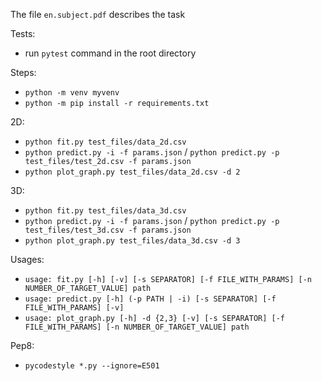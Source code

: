 The file `en.subject.pdf` describes the task

Tests:
- run `pytest` command in the root directory

Steps:
- `python -m venv myvenv`
- `python -m pip install -r requirements.txt`

2D:
- `python fit.py test_files/data_2d.csv`
- `python predict.py -i -f params.json` / `python predict.py -p test_files/test_2d.csv -f params.json`
- `python plot_graph.py test_files/data_2d.csv -d 2`

3D:
- `python fit.py test_files/data_3d.csv`
- `python predict.py -i -f params.json` / `python predict.py -p test_files/test_3d.csv -f params.json`
- `python plot_graph.py test_files/data_3d.csv -d 3`

Usages:
- `usage: fit.py [-h] [-v] [-s SEPARATOR] [-f FILE_WITH_PARAMS] [-n NUMBER_OF_TARGET_VALUE] path`
- `usage: predict.py [-h] (-p PATH | -i) [-s SEPARATOR] [-f FILE_WITH_PARAMS] [-v]`
- `usage: plot_graph.py [-h] -d {2,3} [-v] [-s SEPARATOR] [-f FILE_WITH_PARAMS] [-n NUMBER_OF_TARGET_VALUE] path`

Pep8:
- `pycodestyle *.py --ignore=E501`
